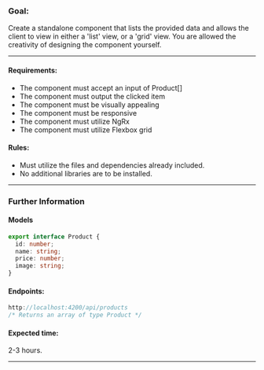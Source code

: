 ### Goal:

Create a standalone component that lists the provided data and allows the client to view in either a 'list' view, or a 'grid' view. You are allowed the creativity of designing the component yourself.

---

#### Requirements:

- The component must accept an input of Product[]
- The component must output the clicked item
- The component must be visually appealing
- The component must be responsive
- The component must utilize NgRx
- The component must utilize Flexbox grid

#### Rules:

- Must utilize the files and dependencies already included.
- No additional libraries are to be installed.

---

### Further Information

#### Models

```typescript
export interface Product {
  id: number;
  name: string;
  price: number;
  image: string;
}
```

#### Endpoints:

```typescript
http://localhost:4200/api/products
/* Returns an array of type Product */
```

#### Expected time:

2-3 hours.

---
